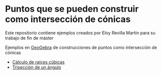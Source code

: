 # Puntos que se pueden construir como intersección de cónicas

Este repositorio contiene ejemplos creados por Eloy Revilla Martín para su trabajo de fin de máster

Ejemplos en [GeoGebra](https://www.geogebra.org) de construcciones de puntos como intersección de cónicas

- [Cálculo de raíces cúbicas](Geogebra/raiz-cubica.html)
- [Trisección de un ángulo](Geogebra/triseccion-angulo.html)
